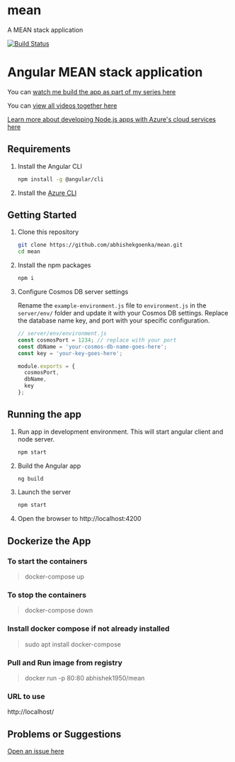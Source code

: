 # mean
A MEAN stack application

[![Build Status](https://dev.azure.com/abhishekgoenkapublic/github-projects/_apis/build/status/mean-main-ci?branchName=main)](https://dev.azure.com/abhishekgoenkapublic/github-projects/_build/latest?definitionId=3&branchName=main)

# Angular MEAN stack application

You can [watch me build the app as part of my series here](https://johnpapa.net/angular-cosmosdb-1/)

You can [view all videos together here](/VIDEOS.md)

[Learn more about developing Node.js apps with Azure's cloud services here](https://www.youtube.com/watch?v=HznzUUMyV1Q&list=PLC3y8-rFHvwj200LLotCYum_9wmGeTJx9)

## Requirements

1. Install the Angular CLI

    ```bash
    npm install -g @angular/cli
    ```

1. Install the [Azure CLI](https://docs.microsoft.com/en-us/cli/azure/install-azure-cli)

## Getting Started

1. Clone this repository

    ```bash
    git clone https://github.com/abhishekgoenka/mean.git
    cd mean
    ```

1. Install the npm packages

    ```bash
    npm i
    ```

1. Configure Cosmos DB server settings

    Rename the `example-environment.js` file to `environment.js` in the `server/env/` folder and update it with your Cosmos DB settings. Replace the database name key, and port with your specific configuration.

    ```javascript
    // server/env/environment.js
    const cosmosPort = 1234; // replace with your port
    const dbName = 'your-cosmos-db-name-goes-here';
    const key = 'your-key-goes-here';

    module.exports = {
      cosmosPort,
      dbName,
      key
    };
    ```

## Running the app

1. Run app in development environment. This will start angular client and node server.
    ```bash
    npm start
    ```

2. Build the Angular app

    ```bash
    ng build
    ```

3. Launch the server

    ```bash
    npm start
    ```

1. Open the browser to http://localhost:4200

## Dockerize the App 


### To start the containers
> docker-compose up

### To stop the containers
> docker-compose down

### Install docker compose if not already installed
> sudo apt install docker-compose

### Pull and Run image from registry
> docker run -p 80:80 abhishek1950/mean

### URL to use
http://localhost/

## Problems or Suggestions

[Open an issue here](https://github.com/abhishekgoenka/mean/issues)
